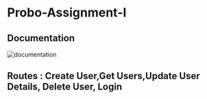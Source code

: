 # Probo-Assignment-I

## Documentation
![documentation](https://documenter.getpostman.com/view/25181106/2s8Z75T9so)

## Routes : Create User,Get Users,Update User Details, Delete User, Login

